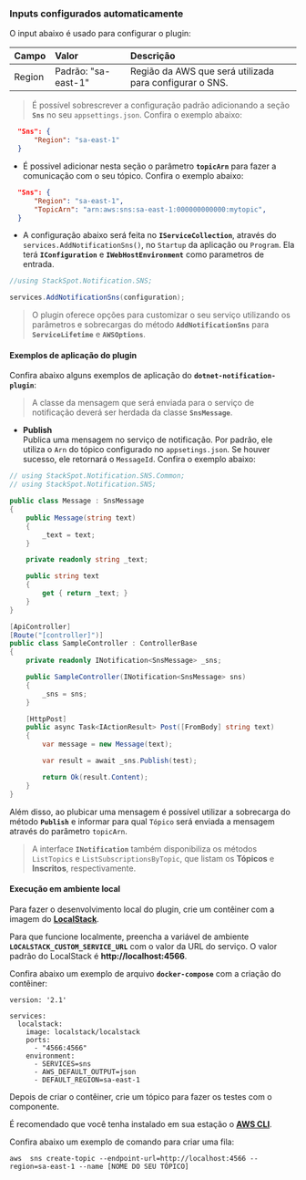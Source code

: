 ### **Inputs configurados automaticamente**  
O input abaixo é usado para configurar o plugin:  

| **Campo** | **Valor** | **Descrição** |
| :--- | :--- | :--- |
| Region | Padrão: "sa-east-1" | Região da AWS que será utilizada para configurar o SNS. |

> É possível sobrescrever a configuração padrão adicionando a seção **`Sns`** no seu `appsettings.json`. Confira o exemplo abaixo:  

```json
  "Sns": {
      "Region": "sa-east-1"
  }
```

- É possivel adicionar nesta seção o parâmetro **`topicArn`** para fazer a comunicação com o seu tópico. Confira o exemplo abaixo:  

```json
  "Sns": {
      "Region": "sa-east-1",
      "TopicArn": "arn:aws:sns:sa-east-1:000000000000:mytopic",
  }
```

- A configuração abaixo será feita no **`IServiceCollection`**, através do `services.AddNotificationSns()`, no `Startup` da aplicação ou `Program`. Ela terá **`IConfiguration`** e **`IWebHostEnvironment`** como parametros de entrada. 

```csharp
//using StackSpot.Notification.SNS;

services.AddNotificationSns(configuration);
```

> O plugin oferece opções para customizar o seu serviço utilizando os parâmetros e sobrecargas do método **`AddNotificationSns`** para **`ServiceLifetime`** e **`AWSOptions`**.


#### **Exemplos de aplicação do plugin**

Confira abaixo alguns exemplos de aplicação do **`dotnet-notification-plugin`**:  

> A  classe da mensagem que será enviada para o serviço de notificação deverá ser herdada da classe **`SnsMessage`**.

- **Publish**  
Publica uma mensagem no serviço de notificação. Por padrão, ele utiliza o `Arn` do tópico configurado no `appsetings.json`. Se houver sucesso, ele retornará o `MessageId`. Confira o exemplo abaixo:  

```csharp
// using StackSpot.Notification.SNS.Common;
// using StackSpot.Notification.SNS;

public class Message : SnsMessage
{
    public Message(string text)
    {
        _text = text;
    }

    private readonly string _text;

    public string text
    {
        get { return _text; }
    }
}

[ApiController]
[Route("[controller]")]
public class SampleController : ControllerBase
{
    private readonly INotification<SnsMessage> _sns;

    public SampleController(INotification<SnsMessage> sns)
    {
        _sns = sns;
    }

    [HttpPost]
    public async Task<IActionResult> Post([FromBody] string text)
    {        
        var message = new Message(text);

        var result = await _sns.Publish(test);

        return Ok(result.Content);
    }
}
```
Além disso, ao plubicar uma mensagem é possível utilizar a sobrecarga do método **`Publish`** e informar para qual `Tópico` será enviada a mensagem através do parâmetro `topicArn`.

> A interface **`INotification`** também disponibiliza os métodos `ListTopics` e `ListSubscriptionsByTopic`, que listam os **Tópicos** e **Inscritos**, respectivamente.

#### **Execução em ambiente local**    

Para fazer o desenvolvimento local do plugin, crie um contêiner com a imagem do [**LocalStack**](https://github.com/localstack/localstack). 

Para que funcione localmente, preencha a variável de ambiente **`LOCALSTACK_CUSTOM_SERVICE_URL`** com o valor da URL do serviço. O valor padrão do LocalStack é **http://localhost:4566**.

Confira abaixo um exemplo de arquivo **`docker-compose`** com a criação do contêiner: 

```
version: '2.1'

services:
  localstack:
    image: localstack/localstack
    ports:
      - "4566:4566"
    environment:
      - SERVICES=sns
      - AWS_DEFAULT_OUTPUT=json
      - DEFAULT_REGION=sa-east-1
```

Depois de criar o contêiner, crie um tópico para fazer os testes com o componente. 

É recomendado que você tenha instalado em sua estação o [**AWS CLI**](https://aws.amazon.com/pt/cli/).  

Confira abaixo um exemplo de comando para criar uma fila:

```
aws  sns create-topic --endpoint-url=http://localhost:4566 --region=sa-east-1 --name [NOME DO SEU TÓPICO]
```